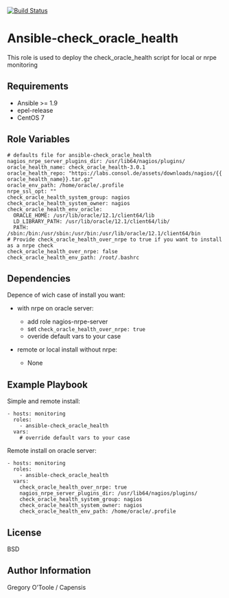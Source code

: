 [![Build Status](https://travis-ci.org/bashrc666/ansible-role-check_oracle_health.svg?branch=master)](https://travis-ci.org/bashrc666/ansible-role-check_oracle_health)

Ansible-check_oracle_health
=========

This role is used to deploy the check_oracle_health script for local or nrpe monitoring

Requirements
------------

 - Ansible >= 1.9
 - epel-release
 - CentOS 7

Role Variables
--------------

```
# defaults file for ansible-check_oracle_health
nagios_nrpe_server_plugins_dir: /usr/lib64/nagios/plugins/
oracle_health_name: check_oracle_health-3.0.1
oracle_health_repo: "https://labs.consol.de/assets/downloads/nagios/{{ oracle_health_name}}.tar.gz"
oracle_env_path: /home/oracle/.profile
nrpe_ssl_opt: ""
check_oracle_health_system_group: nagios
check_oracle_health_system_owner: nagios
check_oracle_health_env_oracle:
  ORACLE_HOME: /usr/lib/oracle/12.1/client64/lib
  LD_LIBRARY_PATH: /usr/lib/oracle/12.1/client64/lib/
  PATH: /sbin:/bin:/usr/sbin:/usr/bin:/usr/lib/oracle/12.1/client64/bin
# Provide check_oracle_health_over_nrpe to true if you want to install as a nrpe check
check_oracle_health_over_nrpe: false
check_oracle_health_env_path: /root/.bashrc
```

Dependencies
------------

Depence of wich case of install you want:
 - with nrpe on oracle server:
    - add role nagios-nrpe-server
    - set `check_oracle_health_over_nrpe: true`
    - overide default vars to your case
 
 - remote or local install without nrpe:
    - None
  

Example Playbook
----------------

Simple and remote install:

```
- hosts: monitoring
  roles:
    - ansible-check_oracle_health
  vars:
    # override default vars to your case
```

Remote install on oracle server:

```
- hosts: monitoring
  roles:
    - ansible-check_oracle_health
  vars:
    check_oracle_health_over_nrpe: true
    nagios_nrpe_server_plugins_dir: /usr/lib64/nagios/plugins/
    check_oracle_health_system_group: nagios
    check_oracle_health_system_owner: nagios
    check_oracle_health_env_path: /home/oracle/.profile
```

License
-------

BSD

Author Information
------------------

Gregory O'Toole / Capensis
